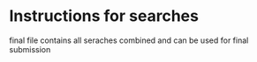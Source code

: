 # Instructions for searches 

final file contains all seraches combined and can be used for final submission

